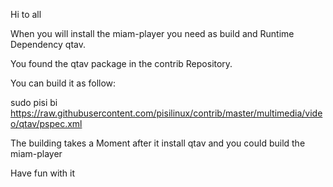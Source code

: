 Hi to all

When you will install the miam-player you need as build and Runtime Dependency qtav.

You found the qtav package in the contrib Repository.

You can build it as follow:

sudo pisi bi https://raw.githubusercontent.com/pisilinux/contrib/master/multimedia/video/qtav/pspec.xml

The building takes a Moment after it install qtav and you could build the miam-player

Have fun with it
